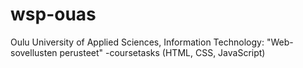 # wsp-ouas
Oulu University of Applied Sciences, Information Technology: "Web-sovellusten perusteet" -coursetasks (HTML, CSS, JavaScript)
